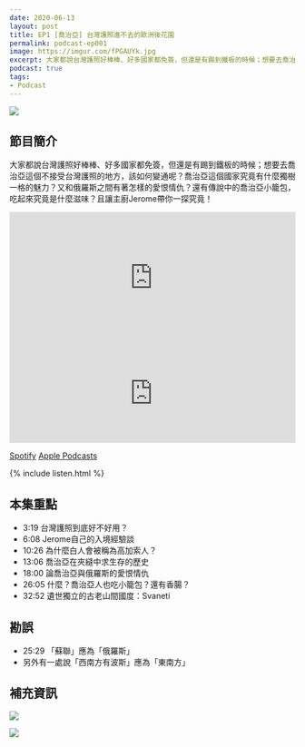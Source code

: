 ```yaml
---
date: 2020-06-13
layout: post
title: EP1 [喬治亞] 台灣護照進不去的歐洲後花園
permalink: podcast-ep001
image: https://imgur.com/fPGAUYk.jpg
excerpt: 大家都說台灣護照好棒棒、好多國家都免簽，但還是有踢到鐵板的時候；想要去喬治亞這個不接受台灣護照的地方，該如何變通呢？
podcast: true
tags:
- Podcast
---
```


![](https://imgur.com/fPGAUYk.jpg)

## 節目簡介

大家都說台灣護照好棒棒、好多國家都免簽，但還是有踢到鐵板的時候；想要去喬治亞這個不接受台灣護照的地方，該如何變通呢？喬治亞這個國家究竟有什麼獨樹一格的魅力？又和俄羅斯之間有著怎樣的愛恨情仇？還有傳說中的喬治亞小籠包，吃起來究竟是什麼滋味？且讓主廚Jerome帶你一探究竟！

<iframe src="https://open.spotify.com/embed-podcast/episode/2BjgrvW8GZD69IBsQiYdbj" width="100%" height="232" frameborder="0" allowtransparency="true" allow="encrypted-media"></iframe>

<iframe allow="autoplay *; encrypted-media *; fullscreen *" frameborder="0" height="175" style="width:100%;max-width:660px;overflow:hidden;background:transparent;" sandbox="allow-forms allow-popups allow-same-origin allow-scripts allow-storage-access-by-user-activation allow-top-navigation-by-user-activation" src="https://embed.podcasts.apple.com/tw/podcast/id1518914711?i=1000478278379"></iframe>

[Spotify](https://open.spotify.com/episode/2BjgrvW8GZD69IBsQiYdbj)
[Apple Podcasts](https://podcasts.apple.com/tw/podcast/id1518914711?i=1000478278379)

{% include listen.html %}

## 本集重點

* 3:19 台灣護照到底好不好用？
* 6:08 Jerome自己的入境經驗談
* 10:26 為什麼白人會被稱為高加索人？
* 13:06 喬治亞在夾縫中求生存的歷史
* 18:00 論喬治亞與俄羅斯的愛恨情仇
* 26:05 什麼？喬治亞人也吃小籠包？還有香腸？
* 32:52 遺世獨立的古老山間國度：Svaneti

## 勘誤

* 25:29 「蘇聯」應為「俄羅斯」
* 另外有一處說「西南方有波斯」應為「東南方」

## 補充資訊

![](https://imgur.com/IMwAFly.jpg)

![](https://imgur.com/go4GDW5.jpg)
